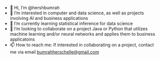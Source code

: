 - 👋 Hi, I’m @hershbumrah
- 👀 I’m interested in computer and data science, as well as projects involving AI and business applications
- 🌱 I’m currently learning statistical inference for data science
- 💞️ I’m looking to collaborate on a project Java or Python that utilizes machine learning and/or neural networks and applies them to business applicatoins
- 📫 How to reach me: If interested in collaborating on a project, contact me via email bumrahherschelle@gmail.com

<!---
hershbumrah/hershbumrah is a ✨ special ✨ repository because its `README.md` (this file) appears on your GitHub profile.
You can click the Preview link to take a look at your changes.
--->
